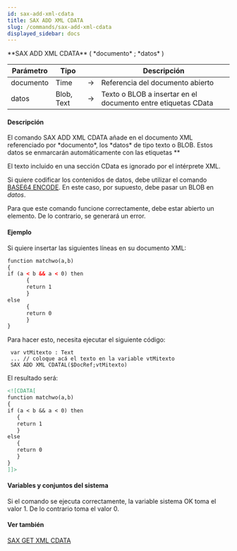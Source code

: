 ```yaml
---
id: sax-add-xml-cdata
title: SAX ADD XML CDATA
slug: /commands/sax-add-xml-cdata
displayed_sidebar: docs
---
```


<!--REF #_command_.SAX ADD XML CDATA.Syntax-->**SAX ADD XML CDATA** ( *documento* ; *datos* )<!-- END REF-->
<!--REF #_command_.SAX ADD XML CDATA.Params-->
| Parámetro | Tipo |  | Descripción |
| --- | --- | --- | --- |
| documento | Time | &srarr; | Referencia del documento abierto |
| datos | Blob, Text | &srarr; | Texto o BLOB a insertar en el documento entre etiquetas CData |

<!-- END REF-->

#### Descripción 

<!--REF #_command_.SAX ADD XML CDATA.Summary-->El comando SAX ADD XML CDATA añade en el documento XML referenciado por *documento*, los *datos* de tipo texto o BLOB.<!-- END REF--> Estos datos se enmarcarán automáticamente con las etiquetas *<!\[CDATA\[* y *\]\]>*  
El texto incluido en una sección CData es ignorado por el intérprete XML. 

Si quiere codificar los contenidos de datos, debe utilizar el comando [BASE64 ENCODE](base64-encode.md). En este caso, por supuesto, debe pasar un BLOB en *datos*. 

Para que este comando funcione correctamente, debe estar abierto un elemento. De lo contrario, se generará un error. 

#### Ejemplo 

Si quiere insertar las siguientes líneas en su documento XML: 

```XML
function matchwo(a,b)
{
if (a < b && a < 0) then
      {
      return 1
      }
else
      {
      return 0
      }
}
```

Para hacer esto, necesita ejecutar el siguiente código:

```4d
 var vtMitexto : Text
 ... // coloque acá el texto en la variable vtMitexto
 SAX ADD XML CDATAL($DocRef;vtMitexto)
```

El resultado será:

```XML
<![CDATA[
function matchwo(a,b)
{
if (a < b && a < 0) then
   {
   return 1
   }
else
   {
   return 0
   }
}
]]>
```

#### Variables y conjuntos del sistema 

Si el comando se ejecuta correctamente, la variable sistema OK toma el valor 1\. De lo contrario toma el valor 0.

#### Ver también 

[SAX GET XML CDATA](sax-get-xml-cdata.md)  